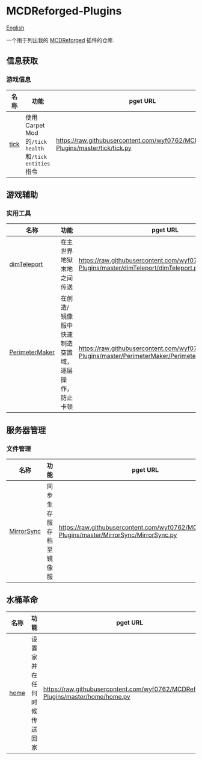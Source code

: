 # MCDReforged-Plugins

[English](https://github.com/wyf0762/MCDReforged-Plugins/blob/master/README.md)

一个用于列出我的 [MCDReforged](https://github.com/Fallen-Breath/MCDReforged) 插件的仓库.

## 信息获取

### 游戏信息

|名称|功能|pget URL|
|----|----|----|
|[tick](https://github.com/wyf0762/MCDReforged-Plugins/tree/master/tick)|使用Carpet Mod的`/tick health`和`/tick entities`指令|https://raw.githubusercontent.com/wyf0762/MCDReforged-Plugins/master/tick/tick.py|

## 游戏辅助

### 实用工具

|名称|功能|pget URL|
|----|----|----|
|[dimTeleport](https://github.com/wyf0762/MCDReforged-Plugins/tree/master/dimTeleport)|在主世界地狱末地之间传送|https://raw.githubusercontent.com/wyf0762/MCDReforged-Plugins/master/dimTeleport/dimTeleport.py|
|[PerimeterMaker](https://github.com/wyf0762/MCDReforged-Plugins/tree/master/PerimeterMaker)|在创造/镜像服中快速制造空置域，逐层操作，防止卡顿|https://raw.githubusercontent.com/wyf0762/MCDReforged-Plugins/master/PerimeterMaker/PerimeterMaker.py|

## 服务器管理

### 文件管理

|名称|功能|pget URL|
|----|----|----|
|[MirrorSync](https://github.com/wyf0762/MCDReforged-Plugins/tree/master/MirrorSync)|同步生存服存档至镜像服|https://raw.githubusercontent.com/wyf0762/MCDReforged-Plugins/master/MirrorSync/MirrorSync.py|

## 水桶革命

|名称|功能|pget URL|
|----|----|----|
|[home](https://github.com/wyf0762/MCDReforged-Plugins/tree/master/home)|设置家并在任何时候传送回家|https://raw.githubusercontent.com/wyf0762/MCDReforged-Plugins/master/home/home.py|